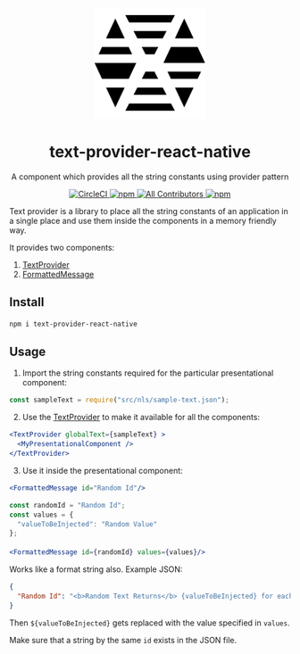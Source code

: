 <div align="center">
    <img
        width="200" height="200"
        src="./logo.png"
    />
    <h1>text-provider-react-native</h1>
    <p>
        A component which provides all the string constants using provider pattern
    </p>
</div>

<div align="center">
    <a href="https://circleci.com/gh/MadaraUchiha-314/text-provider-react-native">
        <img
            src="https://img.shields.io/circleci/project/github/MadaraUchiha-314/text-provider-react-native/master.svg?style=flat-square&logo=circleci"
            alt="CircleCI"
        />
    </a>
    <a href="https://www.npmjs.com/package/text-provider-react-native">
        <img
            src="https://img.shields.io/npm/v/text-provider-react-native.svg?style=flat-square&logo=npm"
            alt="npm"
        />
    </a>
    <a href="https://github.com/MadaraUchiha-314/text-provider-react-native/graphs/contributors">
        <img
            src="https://img.shields.io/badge/all_contributors-1-orange.svg?style=flat-square&logo=github"
            alt="All Contributors"
        />
    </a>
    <a href="https://www.npmjs.com/package/text-provider-react-native">
        <img
            src="https://img.shields.io/npm/dt/text-provider-react-native.svg?style=flat-square&logo=npm"
            alt="npm"
        />
    </a>
</div>

Text provider is a library to place all the string constants of an application in a single place and use them inside the components in a memory friendly way.

It provides two components:

1. [TextProvider](src/TextProvider/index.js)
2. [FormattedMessage](src/FormattedMessage/index.js)

## Install

```bash
npm i text-provider-react-native
```

## Usage

1. Import the string constants required for the particular presentational component:

```javascript
const sampleText = require("src/nls/sample-text.json");
```

2. Use the [TextProvider](src/TextProvider/index.js) to make it available for all the components:

```jsx
<TextProvider globalText={sampleText} >
  <MyPresentationalComponent />
</TextProvider>
```

3. Use it inside the presentational component:

```jsx
<FormattedMessage id="Random Id"/>
```

```jsx
const randomId = "Random Id";
const values = {
  "valueToBeInjected": "Random Value"
};

<FormattedMessage id={randomId} values={values}/>
```

Works like a format string also. Example JSON:

```json
{
  "Random Id": "<b>Random Text Returns</b> {valueToBeInjected} for each text)"
}
```

Then ``${valueToBeInjected}`` gets replaced with the value specified in `values`.

Make sure that a string by the same `id` exists in the JSON file.

